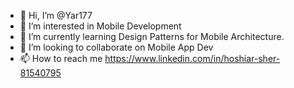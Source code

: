 - 👋 Hi, I’m @Yar177
- 👀 I’m interested in Mobile Development
- 🌱 I’m currently learning Design Patterns for Mobile Architecture.
- 💞️ I’m looking to collaborate on Mobile App Dev
- 📫 How to reach me https://www.linkedin.com/in/hoshiar-sher-81540795


<!---
Yar177/Yar177 is a ✨ special ✨ repository because its `README.md` (this file) appears on your GitHub profile.
You can click the Preview link to take a look at your changes.
--->
